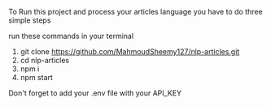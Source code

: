 To Run this project and process your articles language you have to do three simple steps

run these commands in your terminal

1. git clone https://github.com/MahmoudSheemy127/nlp-articles.git
2. cd nlp-articles
3. npm i 
4. npm start

Don't forget to add your .env file with your API_KEY